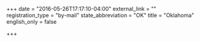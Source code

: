 +++
date = "2016-05-26T17:17:10-04:00"
external_link = ""
registration_type = "by-mail"
state_abbreviation = "OK"
title = "Oklahoma"
english_only = false 

+++

